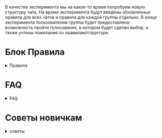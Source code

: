 В качестве эксперимента мы на какое-то время попробуем новую структуру чата. На время эксперимента будут введены обновленные правила для всех чатов и правила для каждой группы отдельно. В конце эксперимента пользователям группы будет предоставлена возможность пройти голосование, в котором будет сделан выбор, а также учтены пожелания по правилам/структуре.

  
# Блок Правила
<details>
  <summary>Правила</summary>
  <details>
  <summary>Общие правила</summary>
  
1. Прочтите "FAQ Как стать программистом" и блок "Советы". Задавать вопросы по ним можно, но игнорирование прочтения, когда вас просят с ними ознакомиться, приравнивается к оскорблению;
2. Запрещены спам, оскорбления, реклама курсов, каналов, групп, сайтов, долгий оффтоп не по теме (легкий оффтоп разрешен);
3. Проявляйте уважение к тем, кому вы даете совет, и тем, кто дает совет вам. Если вы не поняли ответ/вопрос, укажите конкретно, что вам не понятно;
4. Проявляйте уважение к новичкам. Если нечего ответить или хочется посмеяться над новичком, лучше ничего не отвечать. Но это не значит, что, если вам не понравился ответ, это не уважение к вам;
5. Относитесь с уважением к мнению других участников и не провоцируйте конфликты;
6. Размещайте сообщения только на тему чата и не засоряйте его несвязанными сообщениями. Особенно касается сообщений, связанных с AI, не в чате AI
7. Мат не запрещен, но, пожалуйста, старайтесь не использовать его постоянно;
8. Сексизм, расизм и другие проявления ненависти на основании чего бы то ни было запрещены - сразу получите бан;
9. Эйджизм крайне нежелателен: не надо думать, что человек на 10 лет младше точно глупее вас, старайтесь не апеллировать к возрасту;
10. Запрещено любое нарушение законодательства стран СНГ, включая публикацию пиратского контента, например, книг, аудиозаписей, видеоматериалов курсов;
11. Запрещено делать фотографии экрана, чтобы что-то показать (исключительные обстоятельства обязательно должны быть указаны вами).

</details>
 <details>
  <summary>Правила общего чата</summary>
  
1. В группе действуют все общие правила;
2. Запрещено продвигать/продолжать темы, которые относятся к другим чатам; 

  </details>
  
   <details>
  <summary>Правила чата "Задачи" </summary>
  
1. Это не чат с решениями ваших задач, с которыми вы столкнулись;
2. В группе действуют все общие правила;
3. В чате запрещены любые другие задачи кроме задач, которые решаются участниками чата;
4. В группе раз в день/неделю (зависит от участников) предлагается решать конкретную задачу из codewars/leetcode. Задачи предлагаются пользователями;
5. В чате запрещено давать сразу готовые ответы кодом, но если человек близок - направить его не является нарушением.

  </details>
  
   <details>
  <summary>Правила чата "AI"</summary>

1. В группе действуют все общие правила;
2. В чате можете обсуждать все, что связано с ИИ/Языковыми моделями/etc, включая: "Завтра все программисты будут не нужны", "Как сделать свой chatGPT" и т.д.

  </details>
 <details>
  <summary>Правила чата "Помогите мне!" </summary>
  
1. Это чат с проблемами ваших задач, с которыми вы столкнулись;
2. Пожалуйста - задавайте вопрос максимально подробно, это не чат экстрасенсов;
3. За вас никто не обязан написать код. За вас никто не обязан решать задачи.
4. В группе действуют все общие правила;
5. Готовые решения или ответы от chatGPT(или другой модели) - строго запрещенны;

  </details>
</details>

# FAQ
<details>
  <summary>FAQ</summary>
 https://telegra.ph/FAQ-Kak-stat-programmistom-03-07
</details>

# Советы новичкам
<details>
  <summary>советы</summary>
место для советов
</details>
